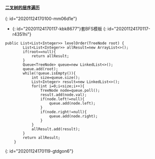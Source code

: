 #### [二叉树的层序遍历](https://leetcode-cn.com/problems/binary-tree-level-order-traversal/)
{: id="20201124170100-mm06d1e"}

* {: id="20201124170117-kbk8677"}套BFS模板
{: id="20201124170117-r4351hi"}

```
public List<List<Integer>> levelOrder(TreeNode root) {
        List<List<Integer>> allResult=new ArrayList<>();
        if(root==null){
            return allResult;
        }
        Queue<TreeNode> queue=new LinkedList<>();
        queue.add(root);
        while(!queue.isEmpty()){
            int size=queue.size();
            List<Integer> result=new LinkedList<>();
            for(int i=0;i<size;i++){
                TreeNode node=queue.poll();
                result.add(node.val);
                if(node.left!=null){
                    queue.add(node.left);
                }
                if(node.right!=null){
                    queue.add(node.right);
                }
            }
            allResult.add(result);
        }
        return allResult;
    }
```
{: id="20201124170119-gtdgon6"}
